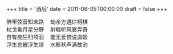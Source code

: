 +++
title = '酒后'
date = 2011-06-05T00:00:00
draft = false
+++

<div class="poem">
<pre>
醉里弦音知末路  劫余方遇烂柯棋
枕戈看月星分野  射戟听风雾弄奇
自有痴狂归项羽  能无爱恨说虞姬
浮生总被浮生误  水影秋声满故池
</pre>
</div>
